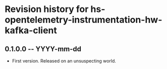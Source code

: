 # Revision history for hs-opentelemetry-instrumentation-hw-kafka-client

## 0.1.0.0 -- YYYY-mm-dd

* First version. Released on an unsuspecting world.
